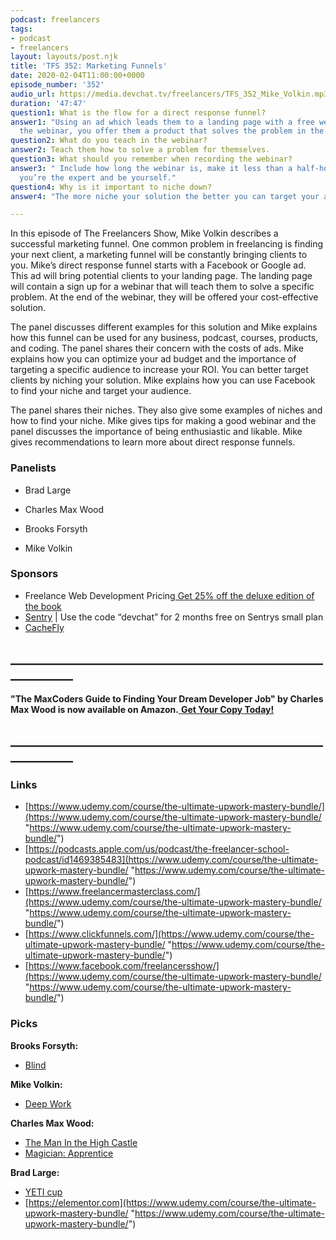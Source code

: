 ```yaml
---
podcast: freelancers
tags:
- podcast
- freelancers
layout: layouts/post.njk
title: 'TFS 352: Marketing Funnels'
date: 2020-02-04T11:00:00+0000
episode_number: '352'
audio_url: https://media.devchat.tv/freelancers/TFS_352_Mike_Volkin.mp3
duration: '47:47'
question1: What is the flow for a direct response funnel?
answer1: "Using an ad which leads them to a landing page with a free webinar. After
  the webinar, you offer them a product that solves the problem in the webinar. \n"
question2: What do you teach in the webinar?
answer2: Teach them how to solve a problem for themselves.
question3: What should you remember when recording the webinar?
answer3: " Include how long the webinar is, make it less than a half-hour, show them
  you’re the expert and be yourself."
question4: Why is it important to niche down?
answer4: "The more niche your solution the better you can target your audience. \n"

---
```

In this episode of The Freelancers Show, Mike Volkin describes a successful marketing funnel. One common problem in freelancing is finding your next client, a marketing funnel will be constantly bringing clients to you. Mike’s direct response funnel starts with a Facebook or Google ad. This ad will bring potential clients to your landing page. The landing page will contain a sign up for a webinar that will teach them to solve a specific problem. At the end of the webinar, they will be offered your cost-effective solution.

The panel discusses different examples for this solution and Mike explains how this funnel can be used for any business, podcast, courses, products, and coding. The panel shares their concern with the costs of ads. Mike explains how you can optimize your ad budget and the importance of targeting a specific audience to increase your ROI. You can better target clients by niching your solution. Mike explains how you can use Facebook to find your niche and target your audience.

The panel shares their niches. They also give some examples of niches and how to find your niche. Mike gives tips for making a good webinar and the panel discusses the importance of being enthusiastic and likable. Mike gives recommendations to learn more about direct response funnels.

### **Panelists**

* Brad Large
* Charles Max Wood
* Brooks Forsyth


* Mike Volkin

### **Sponsors**

* Freelance Web Development Pricing[ Get 25% off the deluxe edition of the book](https://raddevon.com/tfs/)
* [Sentry](http://sentry.io/) | Use the code “devchat” for 2 months free on Sentrys small plan
* [CacheFly](https://www.cachefly.com/)

## **____________________________________________________________**

**"The MaxCoders Guide to Finding Your Dream Developer Job" by Charles Max Wood is now available on Amazon.**[ **Get Your Copy Today!**](https://www.amazon.com/gp/product/B081MBL5C9/ref=as_li_ss_tl?ie=UTF8&linkCode=sl1&tag=devchattv-20&linkId=9d61363241636e2546ef46abba198746&language=en_US)

## **____________________________________________________________**

### **Links**

* [https://www.udemy.com/course/the-ultimate-upwork-mastery-bundle/](https://www.udemy.com/course/the-ultimate-upwork-mastery-bundle/ "https://www.udemy.com/course/the-ultimate-upwork-mastery-bundle/")
* [https://podcasts.apple.com/us/podcast/the-freelancer-school-podcast/id1469385483](https://www.udemy.com/course/the-ultimate-upwork-mastery-bundle/ "https://www.udemy.com/course/the-ultimate-upwork-mastery-bundle/")
* [https://www.freelancermasterclass.com/](https://www.udemy.com/course/the-ultimate-upwork-mastery-bundle/ "https://www.udemy.com/course/the-ultimate-upwork-mastery-bundle/")
* [https://www.clickfunnels.com/](https://www.udemy.com/course/the-ultimate-upwork-mastery-bundle/ "https://www.udemy.com/course/the-ultimate-upwork-mastery-bundle/")
* [https://www.facebook.com/freelancersshow/](https://www.udemy.com/course/the-ultimate-upwork-mastery-bundle/ "https://www.udemy.com/course/the-ultimate-upwork-mastery-bundle/")

### **Picks**

**Brooks Forsyth:**

* [Blind](https://www.teamblind.com/)

**Mike Volkin:**

* [Deep Work](https://www.amazon.com/Deep-Work-Focused-Success-Distracted/dp/1455586692/ref=asc_df_1455586692/?ie=UTF8&qid=1548462018&sr=8-1&linkCode=ll1&tag=devchattv-20&linkId=f06bfe7482dca8bb751ed6d7cc86e2ab&language=en_US)

**Charles Max Wood:**

* [The Man In the High Castle](https://www.amazon.com/gp/video/detail/B00RSGFRY8/ref=atv_dp_season_select_s1)
* [Magician: Apprentice](https://www.audible.com/pd/Magician-Apprentice-Audiobook/)

**Brad Large:**

* [YETI cup](https://www.yeti.com/)
* [https://elementor.com](https://www.udemy.com/course/the-ultimate-upwork-mastery-bundle/ "https://www.udemy.com/course/the-ultimate-upwork-mastery-bundle/")